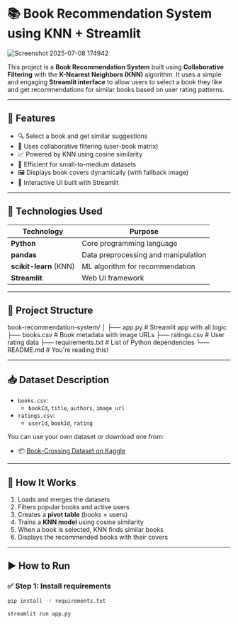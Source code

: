 # 📚 Book Recommendation System using KNN + Streamlit

![Screenshot 2025-07-08 174942](https://github.com/user-attachments/assets/0238f18d-b9f4-418d-8b05-aaff93794317)

This project is a **Book Recommendation System** built using **Collaborative Filtering** with the **K-Nearest Neighbors (KNN)** algorithm. It uses a simple and engaging **Streamlit interface** to allow users to select a book they like and get recommendations for similar books based on user rating patterns.

---

## 🚀 Features

- 🔍 Select a book and get similar suggestions
- 🤝 Uses collaborative filtering (user-book matrix)
- 📈 Powered by KNN using cosine similarity
- 🧠 Efficient for small-to-medium datasets
- 🖼️ Displays book covers dynamically (with fallback image)
- 🧪 Interactive UI built with Streamlit

---

## 🧠 Technologies Used

| Technology     | Purpose                                 |
|----------------|------------------------------------------|
| **Python**     | Core programming language                |
| **pandas**     | Data preprocessing and manipulation      |
| **scikit-learn** (KNN) | ML algorithm for recommendation     |
| **Streamlit**  | Web UI framework                         |

---

## 📁 Project Structure

book-recommendation-system/
│
├── app.py # Streamlit app with all logic
├── books.csv # Book metadata with image URLs
├── ratings.csv # User rating data
├── requirements.txt # List of Python dependencies
└── README.md # You're reading this!


---

## 📥 Dataset Description

- `books.csv`:
  - `bookId`, `title`, `authors`, `image_url`
- `ratings.csv`:
  - `userId`, `bookId`, `rating`

You can use your own dataset or download one from:
- 📦 [Book-Crossing Dataset on Kaggle](https://www.kaggle.com/datasets/ruchi798/bookcrossing-dataset)

---

## 🔧 How It Works

1. Loads and merges the datasets
2. Filters popular books and active users
3. Creates a **pivot table** (books × users)
4. Trains a **KNN model** using cosine similarity
5. When a book is selected, KNN finds similar books
6. Displays the recommended books with their covers

---

## ▶️ How to Run

### ✅ Step 1: Install requirements

```bash
pip install -r requirements.txt

streamlit run app.py

